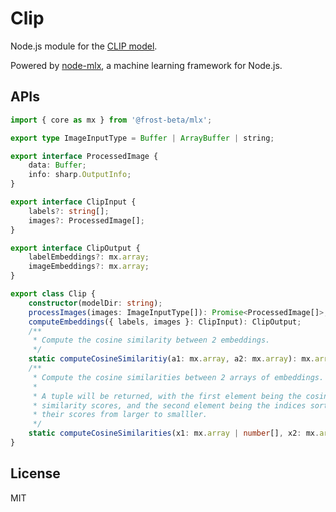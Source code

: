 # Clip

Node.js module for the [CLIP model](https://openai.com/index/clip/).

Powered by [node-mlx](https://github.com/frost-beta/node-mlx), a machine
learning framework for Node.js.

## APIs

```typescript
import { core as mx } from '@frost-beta/mlx';

export type ImageInputType = Buffer | ArrayBuffer | string;

export interface ProcessedImage {
    data: Buffer;
    info: sharp.OutputInfo;
}

export interface ClipInput {
    labels?: string[];
    images?: ProcessedImage[];
}

export interface ClipOutput {
    labelEmbeddings?: mx.array;
    imageEmbeddings?: mx.array;
}

export class Clip {
    constructor(modelDir: string);
    processImages(images: ImageInputType[]): Promise<ProcessedImage[]>;
    computeEmbeddings({ labels, images }: ClipInput): ClipOutput;
    /**
     * Compute the cosine similarity between 2 embeddings.
     */
    static computeCosineSimilaritiy(a1: mx.array, a2: mx.array): mx.array;
    /**
     * Compute the cosine similarities between 2 arrays of embeddings.
     *
     * A tuple will be returned, with the first element being the cosine
     * similarity scores, and the second element being the indices sorted by
     * their scores from larger to smalller.
     */
    static computeCosineSimilarities(x1: mx.array | number[], x2: mx.array | number[]): [mx.array, mx.array];
}
```

## License

MIT
